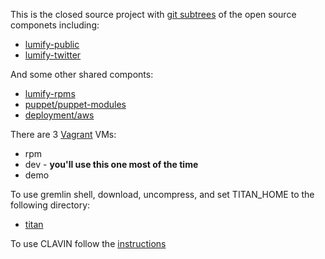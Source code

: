 This is the closed source project with [git
subtrees](https://github.com/git/git/blob/master/contrib/subtree/git-subtree.txt)
of the open source componets including:

- [lumify-public](https://github.com/altamiracorp/lumify)
- [lumify-twitter](https://github.com/altamiracorp/lumify-twitter)

And some other shared componts:

- [lumify-rpms](https://github.com/altamiracorp/lumify-rpms)
- [puppet/puppet-modules](https://github.com/altamiracorp/puppt-modules)
- [deployment/aws](https://github.com/dsingley/aws)

There are 3 [Vagrant](http://www.vagrantup.com/) VMs:

- rpm
- dev - **you'll use this one most of the time**
- demo

To use gremlin shell, download, uncompress, and set TITAN_HOME to the following directory:

- [titan](http://bits.lumify.io.s3.amazonaws.com/tmp/titan-hbase-0.3.2.zip)

To use CLAVIN follow the [instructions](https://github.com/altamiracorp/lumify-all/blob/master/docs/clavin-setup.md)
